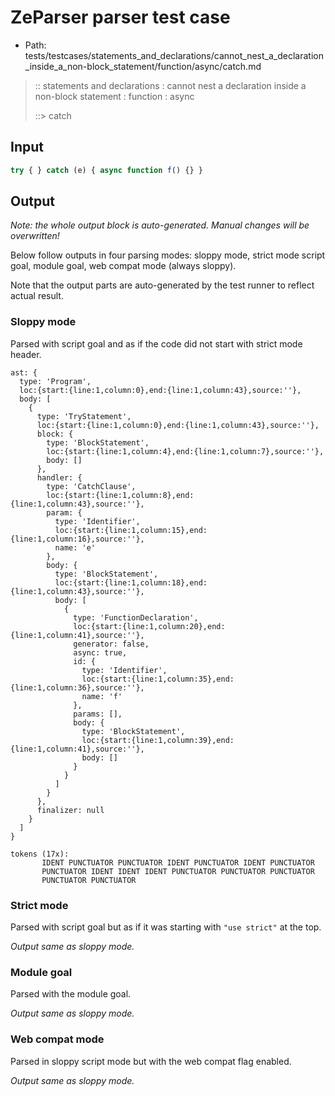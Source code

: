 # ZeParser parser test case

- Path: tests/testcases/statements_and_declarations/cannot_nest_a_declaration_inside_a_non-block_statement/function/async/catch.md

> :: statements and declarations : cannot nest a declaration inside a non-block statement : function : async
>
> ::> catch

## Input

`````js
try { } catch (e) { async function f() {} }
`````

## Output

_Note: the whole output block is auto-generated. Manual changes will be overwritten!_

Below follow outputs in four parsing modes: sloppy mode, strict mode script goal, module goal, web compat mode (always sloppy).

Note that the output parts are auto-generated by the test runner to reflect actual result.

### Sloppy mode

Parsed with script goal and as if the code did not start with strict mode header.

`````
ast: {
  type: 'Program',
  loc:{start:{line:1,column:0},end:{line:1,column:43},source:''},
  body: [
    {
      type: 'TryStatement',
      loc:{start:{line:1,column:0},end:{line:1,column:43},source:''},
      block: {
        type: 'BlockStatement',
        loc:{start:{line:1,column:4},end:{line:1,column:7},source:''},
        body: []
      },
      handler: {
        type: 'CatchClause',
        loc:{start:{line:1,column:8},end:{line:1,column:43},source:''},
        param: {
          type: 'Identifier',
          loc:{start:{line:1,column:15},end:{line:1,column:16},source:''},
          name: 'e'
        },
        body: {
          type: 'BlockStatement',
          loc:{start:{line:1,column:18},end:{line:1,column:43},source:''},
          body: [
            {
              type: 'FunctionDeclaration',
              loc:{start:{line:1,column:20},end:{line:1,column:41},source:''},
              generator: false,
              async: true,
              id: {
                type: 'Identifier',
                loc:{start:{line:1,column:35},end:{line:1,column:36},source:''},
                name: 'f'
              },
              params: [],
              body: {
                type: 'BlockStatement',
                loc:{start:{line:1,column:39},end:{line:1,column:41},source:''},
                body: []
              }
            }
          ]
        }
      },
      finalizer: null
    }
  ]
}

tokens (17x):
       IDENT PUNCTUATOR PUNCTUATOR IDENT PUNCTUATOR IDENT PUNCTUATOR
       PUNCTUATOR IDENT IDENT IDENT PUNCTUATOR PUNCTUATOR PUNCTUATOR
       PUNCTUATOR PUNCTUATOR
`````

### Strict mode

Parsed with script goal but as if it was starting with `"use strict"` at the top.

_Output same as sloppy mode._

### Module goal

Parsed with the module goal.

_Output same as sloppy mode._

### Web compat mode

Parsed in sloppy script mode but with the web compat flag enabled.

_Output same as sloppy mode._
